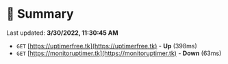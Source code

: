 # 📖 Summary
Last updated: **3/30/2022, 11:30:45 AM**

- `GET` [https://uptimerfree.tk](https://uptimerfree.tk) - **Up** (398ms)
- `GET` [https://monitoruptimer.tk](https://monitoruptimer.tk) - **Down** (63ms)
